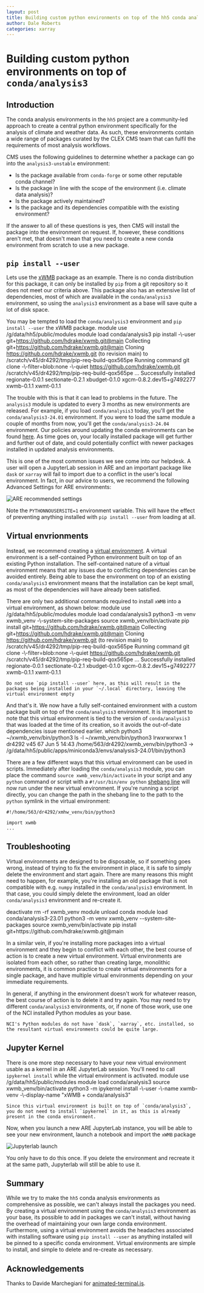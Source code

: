 ```yaml
---
layout: post
title: Building custom python environments on top of the hh5 conda analysis environments
author: Dale Roberts
categories: xarray
---
```

<script src="https://cdn.jsdelivr.net/gh/atteggiani/animated-terminal/animated-terminal.min.js" defer></script>

# Building custom python environments on top of `conda/analysis3`

## Introduction

The conda analysis environments in the `hh5` project are a community-led approach to create a central 
python environment specifically for the analysis of climate and weather data. As such, these environments
contain a wide range of packages curated by the CLEX CMS team that can fulfil the requirements of most 
analysis workflows. 

CMS uses the following guidelines to determine whether a package can go into the `analysis3-unstable`
environment:
 * Is the package available from `conda-forge` or some other reputable conda channel?
 * Is the package in line with the scope of the environment (i.e. climate data analysis)?
 * Is the package actively maintained?
 * Is the package and its dependencies compatible with the existing environment?

If the answer to all of these questions is yes, then CMS will install the package into the environment on request. If, however, these conditions aren't met, that doesn't mean that you need to create a new conda environment
from scratch to use a new package. 

## `pip install --user`

Lets use the [xWMB](https://github.com/hdrake/xwmb) package as an example.
There is no conda distribution for this package, it can only be installed by `pip` from a git repository so it does not meet our criteria above. This
package also has an extensive list of dependencies, most of which are available in the `conda/analysis3` environment, so using the `analysis3` 
environment as a base will save quite a lot of disk space.
 
You may be tempted to load the `conda/analysis3` environment and `pip install --user` the xWMB package.
<terminal-window typingDelay=30 lineDelay=200>
    <terminal-line data="input">module use /g/data/hh5/public/modules</terminal-line>
    <terminal-line data="input">module load conda/analysis3</terminal-line>
    <terminal-line data="input">pip install -\\\-user git+https://github.com/hdrake/xwmb.git@main</terminal-line>
    <terminal-line>Collecting git+https://github.com/hdrake/xwmb.git@main</terminal-line>
    <terminal-line>  Cloning https://github.com/hdrake/xwmb.git (to revision main) to /scratch/v45/dr4292/tmp/pip-req-build-qox565pe</terminal-line>
    <terminal-line>  Running command git clone -\\\-filter=blob:none -\\\-quiet https://github.com/hdrake/xwmb.git /scratch/v45/dr4292/tmp/pip-req-build-qox565pe</terminal-line>
    <terminal-line>  ...</terminal-line>
    <terminal-line>Successfully installed regionate-0.0.1 sectionate-0.2.1 xbudget-0.1.0 xgcm-0.8.2.dev15+g7492277 xwmb-0.1.1 xwmt-0.1.1</terminal-line>
</terminal-window>

The trouble with this is that it can lead to problems in the future. The `analysis3` module
is updated to every 3 months as new environments are released. For example, if you load `conda/analysis3` today,
you'll get the `conda/analysis3-24.01` environment. If you were to load the same module a couple of months from
now, you'll get the `conda/analysis3-24.04` environment. Our policies around updating the conda environments
can be found [here](https://climate-cms.org/cms-wiki/services/services-conda.html). As time goes on, your
locally installed package will get further and further out of date, and could potentially conflict with newer
packages installed in updated analysis environments. 

This is one of the most common issues we see come into our helpdesk. A user will open a JupyterLab session in ARE
and an important package like `dask` or `xarray` will fail to import due to a conflict in the user's local
environment. In fact, in our advice to users, we recommend the following Advanced Settings for ARE environments:

![ARE recommended settings](../images/ARE-recommended.PNG "ARE recommended JupyterLab settings")

Note the `PYTHONNOUSERSITE=1` environment variable. This will have the effect of preventing anything installed with `pip install --user` from loading at all.

## Virtual envrionments
Instead, we recommend creating a [virtual environment](https://docs.python.org/3/library/venv.html). A virtual environment is a self-contained Python
environment built on top of an existing Python installation. The self-contained
nature of a virtual environment means that any issues due to conflicting 
dependencies can be avoided entirely. Being able to base the environment on top of
an existing `conda/analysis3` environment means that the installation can be kept
small, as most of the dependencies will have already been satisfied. 

There are only two additional commands required to install `xWMB` into a virtual environment, as shown below:
<terminal-window typingDelay=30 lineDelay=200>
    <terminal-line data="input">module use /g/data/hh5/public/modules</terminal-line>
    <terminal-line data="input">module load conda/analysis3</terminal-line>
    <terminal-line data="input">python3 -m venv xwmb_venv -\\\-system-site-packages</terminal-line>
    <terminal-line data="input">source xwmb_venv/bin/activate</terminal-line>
    <terminal-line data="input" inputChar="(xwmb_venv) $">pip install git+https://github.com/hdrake/xwmb.git@main</terminal-line>
    <terminal-line>Collecting git+https://github.com/hdrake/xwmb.git@main</terminal-line>
    <terminal-line>  Cloning https://github.com/hdrake/xwmb.git (to revision main) to /scratch/v45/dr4292/tmp/pip-req-build-qox565pe</terminal-line>
    <terminal-line>  Running command git clone -\\\-filter=blob:none -\\\-quiet https://github.com/hdrake/xwmb.git /scratch/v45/dr4292/tmp/pip-req-build-qox565pe</terminal-line>
    <terminal-line>  ...</terminal-line>
    <terminal-line>Successfully installed regionate-0.0.1 sectionate-0.2.1 xbudget-0.1.0 xgcm-0.8.2.dev15+g7492277 xwmb-0.1.1 xwmt-0.1.1</terminal-line>
</terminal-window>
```{warning}
Do not use `pip install --user` here, as this will result in the packages being installed in your `~/.local` directory, leaving the virtual environment empty
```

And that's it. We now have a fully self-contained environment with a custom 
package built on top of the `conda/analysis3` environment. It is important to note
that this virtual environment is tied to the version of `conda/analysis3` that was loaded
at the time of its creation, so it avoids the out-of-date dependencies issue mentioned earlier.
<terminal-window typingDelay=30 lineDelay=200>
    <terminal-line data="input" inputChar="(xwmb_venv) $">which python3</terminal-line>
    <terminal-line>~/xwmb_venv/bin/python3</terminal-line>
    <terminal-line data="input" inputChar="(xwmb_venv) $">ls -l ~/xwmb_venv/bin/python3</terminal-line>
    <terminal-line>lrwxrwxrwx 1 dr4292 v45 67 Jun  5 14:43 /home/563/dr4292/xwmb_venv/bin/python3 -> /g/data/hh5/public/apps/miniconda3/envs/analysis3-24.01/bin/python3</terminal-line>
</terminal-window>

There are a few different ways that this virtual environment can be used in scripts.
Immediately after loading the `conda/analysis3` module, you can place the command
`source xwmb_venv/bin/activate` in your script and any `python` command or 
script with a `#!/usr/bin/env python` [shebang line](https://en.wikipedia.org/wiki/Shebang_(Unix)) 
will now run under the new virtual environment. If you're running a script directly, you can
change the path in the shebang line to the path to the `python` symlink in the virtual environment:
```
#!/home/563/dr4292/xmhw_venv/bin/python3

import xwmb
...
```

## Troubleshooting
Virtual environments are designed to be disposable, so if something goes wrong, instead of trying
to fix the environment in place, it is safe to simply delete the environment and start again.
There are many reasons this might need to happen, for example, you're installing an old
package that is not compatible with e.g. `numpy` installed in the `conda/analysis3` environment.
In that case, you could simply delete the environment, load an older `conda/analysis3` environment
and re-create it.

<terminal-window typingDelay=30 lineDelay=200>
    <terminal-line data="input" inputChar="(xwmb_venv) $">deactivate</terminal-line>
    <terminal-line data="input">rm -rf xwmb_venv</terminal-line>
    <terminal-line data="input">module unload conda</terminal-line>
    <terminal-line data="input">module load conda/analysis3-23.01</terminal-line>
    <terminal-line data="input">python3 -m venv xwmb_venv --system-site-packages</terminal-line>
    <terminal-line data="input">source xwmb_venv/bin/activate</terminal-line>
    <terminal-line data="input" inputChar="(xwmb_venv) $">pip install git+https://github.com/hdrake/xwmb.git@main</terminal-line>
</terminal-window>

In a similar vein, if you're installing more packages into a virtual environment and they
begin to conflict with each other, the best course of action is to create a new virtual environment.
Virtual environments are isolated from each other, so rather than creating large, monolithic 
environments, it is common practice to create virtual environments for a single package, and have
multiple virtual environments depending on your immediate requirements.

In general, if anything in the environment doesn't work for whatever reason, the best course of action
is to delete it and try again. You may need to try different `conda/analysis3` environments, or, if none of those
work, use one of the NCI installed Python modules as your base. 
```{note}
NCI's Python modules do not have `dask`, `xarray`, etc. installed, so the resultant virtual environments could be quite large.
```


## Jupyter Kernel
There is one more step necessary to have your new virtual environment usable as a kernel in an ARE JupyterLab session. 
You'll need to call `ipykernel install` while the virtual environment is activated.
<terminal-window typingDelay=30 lineDelay=200>
    <terminal-line data="input">module use /g/data/hh5/public/modules</terminal-line>
    <terminal-line data="input">module load conda/analysis3</terminal-line>
    <terminal-line data="input">source xwmb_venv/bin/activate</terminal-line>
    <terminal-line data="input" inputChar="(xwmb_venv) $">python3 -m ipykernel install -\\\-user -\\\-name xwmb-venv -\\\-display-name "xWMB + conda/analysis3"</terminal-line>
</terminal-window>

```{note}
Since this virtual environment is built on top of `conda/analysis3`, you do not need to install `ipykernel` in it, as this is already present in the conda environment. 
```

Now, when
you launch a new ARE JupyterLab instance, you will be able to see your new environment,
launch a notebook and import the `xWMB` package

![Jupyterlab launch](../images/notebook_virtualenv_launch.gif)

You only have to do this once. If you delete the environment and recreate it at the same path,
Jupyterlab will still be able to use it.

## Summary

While we try to make the `hh5` conda analysis environments as comprehensive as possible, we can't 
always install the packages you need. By creating a virtual environment using the `conda/analysis3` 
environment as your base,
its possible to add in packages we can't install, without having the overhead of maintaining
your own large conda environment. Furthermore, using a virtual environment avoids the 
headaches associated with installing software using `pip install --user` as anything 
installed will be pinned to a specific conda environment. Virtual environments are simple to
install, and simple to delete and re-create as necessary. 


## Acknowledgements
Thanks to Davide Marchegiani for [animated-terminal.js](https://github.com/atteggiani/animated-terminal.js).